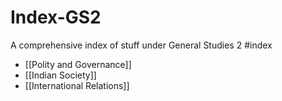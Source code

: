 # Index-GS2
A comprehensive index of stuff under General Studies 2 #index

- [[Polity and Governance]]
- [[Indian Society]]
- [[International Relations]]